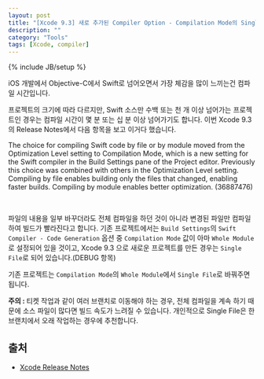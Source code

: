 ```yaml
---
layout: post
title: "[Xcode 9.3] 새로 추가된 Compiler Option - Compilation Mode의 Single File"
description: ""
category: "Tools"
tags: [Xcode, compiler]
---
```

{% include JB/setup %}

iOS 개발에서 Objective-C에서 Swift로 넘어오면서 가장 체감을 많이 느끼는건 컴파일 시간입니다. 

프로젝트의 크기에 따라 다르지만, Swift 소스만 수백 또는 천 개 이상 넘어가는 프로젝트인 경우는 컴파일 시간이 몇 분 또는 십 분 이상 넘어가기도 합니다. 이번 Xcode 9.3의 Release Notes에서 다음 항목을 보고 이거다 했습니다.<br/>

>
The choice for compiling Swift code by file or by module moved from the Optimization Level setting to Compilation Mode, which is a new setting for the Swift compiler in the Build Settings pane of the Project editor. Previously this choice was combined with others in the Optimization Level setting. Compiling by file enables building only the files that changed, enabling faster builds. Compiling by module enables better optimization. (36887476)
>

<br/>

파일의 내용을 일부 바꾸더라도 전체 컴파일을 하던 것이 아니라 변경된 파일만 컴파일하여 빌드가 빨라진다고 합니다. 기존 프로젝트에서는 `Build Settings`의 `Swift Compiler - Code Generation` 옵션 중 `Compilation Mode` 값이 아마 `Whole Module`로 설정되어 있을 것이고, Xcode 9.3 으로 새로운 프로젝트를 만든 경우는 `Single File`로 되어 있습니다.(DEBUG 항목)

기존 프로젝트는 `Compilation Mode`의 `Whole Module`에서 `Single File`로 바꿔주면 됩니다.

<div class="alert"><strong>주의 : </strong>티켓 작업과 같이 여러 브랜치로 이동해야 하는 경우, 전체 컴파일을 계속 하기 때문에 소스 파일이 많다면 빌드 속도가 느려질 수 있습니다. 개인적으로 Single File은 한 브랜치에서 오래 작업하는 경우에 추천합니다.</div>

## 출처

* [Xcode Release Notes](https://developer.apple.com/library/content/releasenotes/DeveloperTools/RN-Xcode/Chapters/Introduction.html#//apple_ref/doc/uid/TP40001051-CH1-DontLinkElementID_1)
